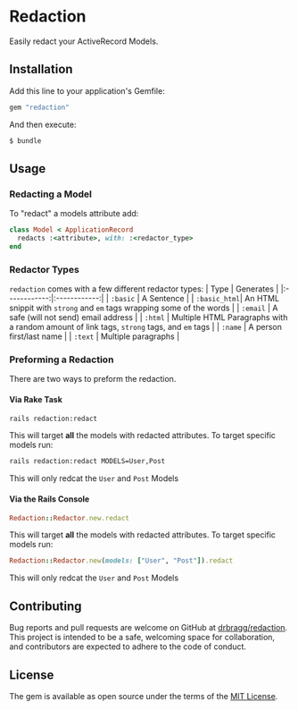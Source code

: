 # Redaction
Easily redact your ActiveRecord Models.

## Installation
Add this line to your application's Gemfile:

```ruby
gem "redaction"
```

And then execute:
```bash
$ bundle
```

## Usage
### Redacting a Model
To "redact" a models attribute add:
```ruby
class Model < ApplicationRecord
  redacts :<attribute>, with: :<redactor_type>
end
```
### Redactor Types
`redaction` comes with a few different redactor types:
| Type         | Generates    |
|:------------:|:------------:|
| `:basic`     | A Sentence   |
| `:basic_html`| An HTML snippit with `strong` and `em` tags wrapping some of the words  |
| `:email`     | A safe (will not send) email address |
| `:html`      | Multiple HTML Paragraphs with a random amount of link tags, `strong` tags, and `em` tags  |
| `:name`      | A person first/last name |
| `:text`      | Multiple paragraphs |

### Preforming a Redaction
There are two ways to preform the redaction.

#### Via Rake Task
```bash
rails redaction:redact
```
This will target **all** the models with redacted attributes. To target specific models run:
```bash
rails redaction:redact MODELS=User,Post
```
This will only redcat the `User` and `Post` Models

#### Via the Rails Console
```ruby
Redaction::Redactor.new.redact
```
This will target **all** the models with redacted attributes. To target specific models run:
```ruby
Redaction::Redactor.new(models: ["User", "Post"]).redact
```
This will only redcat the `User` and `Post` Models

## Contributing
Bug reports and pull requests are welcome on GitHub at [drbragg/redaction](https://github.com/drbragg/redaction). This project is intended to be a safe, welcoming space for collaboration, and contributors are expected to adhere to the code of conduct.

## License
The gem is available as open source under the terms of the [MIT License](https://opensource.org/licenses/MIT).
